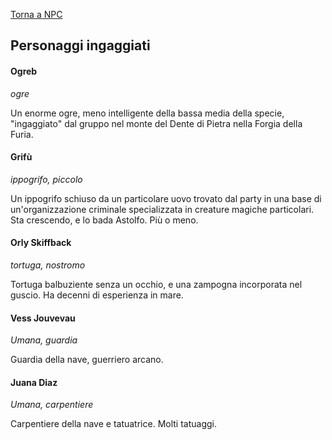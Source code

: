 [Torna a NPC](../npc.md)

## Personaggi ingaggiati

#### Ogreb

*ogre*

Un enorme ogre, meno intelligente della bassa media della specie, "ingaggiato" dal gruppo nel monte del Dente di Pietra nella Forgia della Furia.

#### Grifù

*ippogrifo, piccolo*

Un ippogrifo schiuso da un particolare uovo trovato dal party in una base di un'organizzazione criminale specializzata in creature magiche particolari. Sta crescendo, e lo bada Astolfo. Più o meno.

#### Orly Skiffback

*tortuga, nostromo*

Tortuga balbuziente senza un occhio, e una zampogna incorporata nel guscio. Ha decenni di esperienza in mare.


#### Vess Jouvevau

*Umana, guardia*

Guardia della nave, guerriero arcano.

#### Juana Diaz

*Umana, carpentiere*

Carpentiere della nave e tatuatrice. Molti tatuaggi.